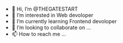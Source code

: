 - 👋 Hi, I’m @THEGATESTART
- 👀 I’m interested in Web devoloper
- 🌱 I’m currently learning Frontend devoloper
- 💞️ I’m looking to collaborate on ...
- 📫 How to reach me ...

<!---
THEGATESTART/THEGATESTART is a ✨ special ✨ repository because its `README.md` (this file) appears on your GitHub profile.
You can click the Preview link to take a look at your changes.
--->
